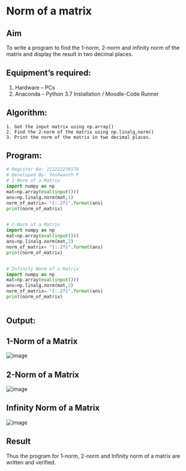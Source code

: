 # Norm of a matrix
## Aim
To write a program to find the 1-norm, 2-norm and infinity norm of the matrix and display the result in two decimal places.
## Equipment’s required:
1.	Hardware – PCs
2.	Anaconda – Python 3.7 Installation / Moodle-Code Runner
## Algorithm:
	1. Get the input matrix using np.array()   
    2. Find the 2-norm of the matrix using np.linalg.norm()
	3. Print the norm of the matrix in two decimal places.
## Program:
```Python
# Register No: 212222230178
# Developed By: Yeshwanth P
# 1-Norm of a Matrix
import numpy as np
mat=np.array(eval(input()))
ans=np.linalg.norm(mat,1)
norm_of_matrix= "{:.2f}".format(ans)
print(norm_of_matrix)


# 2-Norm of a Matrix
import numpy as np
mat=np.array(eval(input()))
ans=np.linalg.norm(mat,2)
norm_of_matrix= "{:.2f}".format(ans)
print(norm_of_matrix)


# Infinity Norm of a Matrix
import numpy as np
mat=np.array(eval(input()))
ans=np.linalg.norm(mat,2)
norm_of_matrix= "{:.2f}".format(ans)
print(norm_of_matrix)



```
## Output:
## 1-Norm of a Matrix
![image](https://github.com/Yeshwanthperumal/Norm-of-a-matrix/assets/119476088/577a7402-5d5d-49dd-aacf-28d57426ff55)

## 2-Norm of a Matrix
![image](https://github.com/Yeshwanthperumal/Norm-of-a-matrix/assets/119476088/b4f3d71a-41a1-4e55-8057-e42b492f24b0)

## Infinity Norm of a Matrix
![image](https://github.com/Yeshwanthperumal/Norm-of-a-matrix/assets/119476088/d11ea00d-f641-4c16-aaf2-46384355ce3c)

## Result
Thus the program for 1-norm, 2-norm and Infinity norm of a matrix are written and verified.
